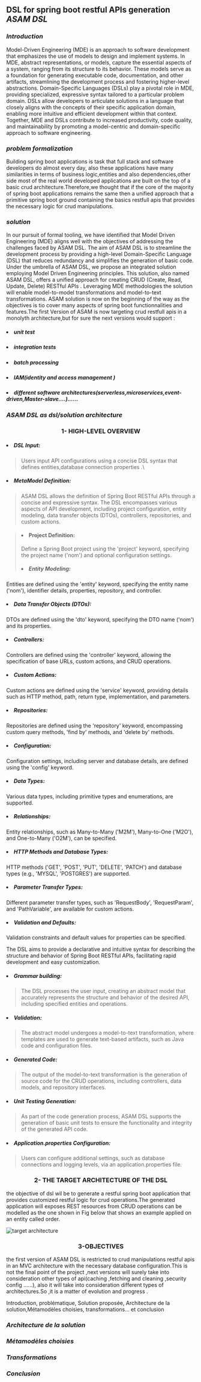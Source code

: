 ## DSL for spring boot restful APIs generation ***ASAM DSL***
### *Introduction*
Model-Driven Engineering (MDE) is an approach to software development that emphasizes the use of models to design and implement systems. In MDE, abstract representations, or models, capture the essential aspects of a system, ranging from its structure to its behavior. These models serve as a foundation for generating executable code, documentation, and other artifacts, streamlining the development process and fostering higher-level abstractions. Domain-Specific Languages (DSLs) play a pivotal role in MDE, providing specialized, expressive syntax tailored to a particular problem domain. DSLs allow developers to articulate solutions in a language that closely aligns with the concepts of their specific application domain, enabling more intuitive and efficient development within that context. Together, MDE and DSLs contribute to increased productivity, code quality, and maintainability by promoting a model-centric and domain-specific approach to software engineering.
### *problem formalization*
Building spring boot applications is task that full stack and software developers do almost every day,
also these  applications have many similarities in terms of business logic,entities and also dependencies,other side most of the real world 
developed applications are built on the top of a basic crud architecture.Therefore,we thought that if the core of the majority of spring boot 
applications remains the same then a unified approach that a primitive spring boot ground containing the basics  restfull apis that provides 
the necessary logic for crud manipulations.

### *solution*
In our pursuit of formal tooling, we have identified that Model Driven Engineering (MDE) aligns well with the objectives of addressing the challenges 
faced by ASAM DSL. The aim of ASAM DSL is to streamline the development process by providing a high-level Domain-Specific Language (DSL) that reduces 
redundancy and simplifies the generation of basic code.
Under the umbrella of ASAM DSL, we propose an integrated solution employing Model Driven Engineering principles. This solution, also named ASAM DSL, 
offers a unified approach for creating CRUD (Create, Read, Update, Delete) RESTful APIs . Leveraging MDE methodologies the solution will enable  model-to-model 
transformations and model-to-text transformations.
ASAM solution is now on the beginning of the way as the objectives is tio cover many aspects of spring boot functionnalities and features.The first Version of ASAM is now targeting crud restfull apis in a monolyth architecture,but for sure the next versions would support :
##### <li> unit test
##### <li> integration tests
##### <li> batch processing 
##### <li> IAM(identity and access management ) 
##### <li> different software architectures(serverless,microservices,event-driven,Master-slave....)......



### *ASAM DSL as dsl/solution architecture*
#### <h3 align="center">1- HIGH-LEVEL OVERVIEW</li></h1>
##### <li>DSL Input:

> Users input API configurations using a concise DSL syntax that defines entities,database connection properties  .\
##### <li> MetaModel Definition:
>ASAM DSL allows the definition of Spring Boot RESTful APIs through a concise and expressive syntax. The DSL encompasses various aspects of API development, including project configuration, entity modeling, data transfer objects (DTOs), controllers, repositories, and custom actions.

>#### <li>Project Definition:
>Define a Spring Boot project using the 'project' keyword, specifying the project name ('nom') and optional configuration settings.
>##### <li>Entity Modeling:

Entities are defined using the 'entity' keyword, specifying the entity name ('nom'), identifier details, properties, repository, and controller.
##### <li>Data Transfer Objects (DTOs):

DTOs are defined using the 'dto' keyword, specifying the DTO name ('nom') and its properties.
##### <li>Controllers:

Controllers are defined using the 'controller' keyword, allowing the specification of base URLs, custom actions, and CRUD operations.
##### <li>Custom Actions:

Custom actions are defined using the 'service' keyword, providing details such as HTTP method, path, return type, implementation, and parameters.
##### <li>Repositories:

Repositories are defined using the 'repository' keyword, encompassing custom query methods, 'find by' methods, and 'delete by' methods.
##### <li>Configuration:

Configuration settings, including server and database details, are defined using the 'config' keyword.
##### <li>Data Types:

Various data types, including primitive types and enumerations, are supported.
##### <li>Relationships:

Entity relationships, such as Many-to-Many ('M2M'), Many-to-One ('M2O'), and One-to-Many ('O2M'), can be specified.
##### <li>HTTP Methods and Database Types:

HTTP methods ('GET', 'POST', 'PUT', 'DELETE', 'PATCH') and database types (e.g., 'MYSQL', 'POSTGRES') are supported.
##### <li>Parameter Transfer Types:

Different parameter transfer types, such as 'RequestBody', 'RequestParam', and 'PathVariable', are available for custom actions.
##### <li>Validation and Defaults:

Validation constraints and default values for properties can be specified.

The DSL aims to provide a declarative and intuitive syntax for describing the structure and behavior of Spring Boot RESTful APIs, facilitating rapid development and easy customization.


##### <li> Grammar building:
>The DSL processes the user input, creating an abstract model that accurately represents the structure and behavior of the desired API, including specified entities and operations.
##### <li>Validation:
>The abstract model undergoes a model-to-text transformation, where templates are used to generate text-based artifacts, such as Java code and configuration files.
##### <li>Generated Code:
>The output of the model-to-text transformation is the generation of source code for the CRUD operations, including controllers, data models, and repository interfaces.
##### <li>Unit Testing Generation:
>As part of the code generation process, ASAM DSL supports the generation of basic unit tests to ensure the functionality and integrity of the generated API code.
##### <li>Application.properties Configuration:
>Users can configure additional settings, such as database connections and logging levels, via an application.properties file.

#### <h3 align="center">2- THE TARGET ARCHITECTURE OF THE DSL</h1>
the objective of dsl wil be to generate a restful spring boot application that provides customized restful logic for crud operations.The generated  application 
will exposes REST resources from CRUD operations can be modelled as the one shown in Fig below that shows an example applied on an entity called order.

![target architecture](images/im1.JPG)

#### <h3 align="center">3-OBJECTIVES</h1>

the first version of ASAM DSL is restricted to crud manipulations restful apis in an MVC architecture with the necessary database configuration.This is
not the final point of the project ,next versions will surely take into consideration other types of api(caching ,fetching and cleaning ,security config  ......),
also it will take into consideration different types of architectures.So ,it is a matter of evolution and progress .

Introduction, problématique, Solution proposée, Architecture de la solution,Métamodèles choisies, transformations... et conclusion

### *Architecture de la solution*


### *Métamodèles choisies*


### *Transformations*


### *Conclusion*










